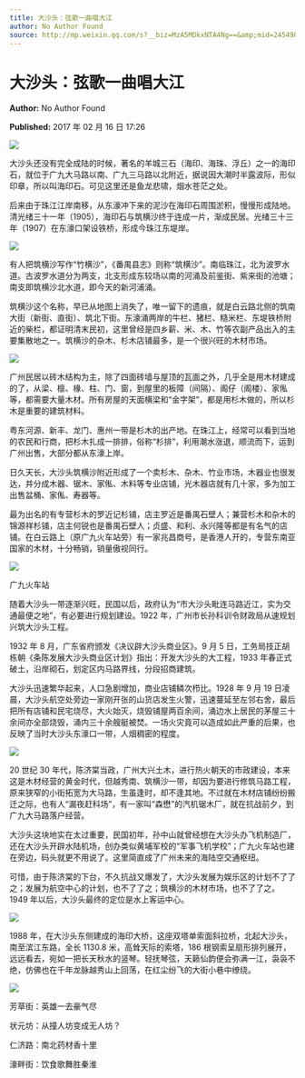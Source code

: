 ```yaml
---
title: 大沙头：弦歌一曲唱大江
author: No Author Found
source: http://mp.weixin.qq.com/s?__biz=MzA5MDkxNTA4Ng==&amp;mid=2454905506&amp;idx=1&amp;sn=255b75428f3b7900de5d9b78454c3dbe&amp;chksm=87a22ac3b0d5a3d5092d4a62cd6d709c83f3a4225a66c2af569c27e01ef454267845321a33e1#rd
---
```


# 大沙头：弦歌一曲唱大江

**Author:** No Author Found

**Published:** 2017 年 02 月 16 日 17:26

![](http://mmbiz.qpic.cn/mmbiz_jpg/PJWG74pLsMY6VjSs8icl92DouG8adAGS0ibIkmicA6dYrXchQel1ic3LTtD572I9r9sbW2tOnBvpibgicAXRcdc4p5aA/0?wx_fmt=jpeg)

大沙头还没有完全成陆的时候，著名的羊城三石（海印、海珠、浮丘）之一的海印石，就位于广九大马路以南、广九三马路以北附近，据说因大潮时半露波际，形似印章，所以叫海印石。可见这里还是鱼龙悲啸，烟水苍茫之处。

后来由于珠江江岸南移，从东濠冲下来的泥沙在海印石周围淤积，慢慢形成陆地。清光绪三十一年（1905），海印石与筑横沙终于连成一片，渐成民居。光绪三十三年（1907）在东濠口架设铁桥，形成今珠江东堤岸。

![](http://mmbiz.qpic.cn/mmbiz_jpg/PJWG74pLsMY0mnvb4vGlibibHoeueT8dnxzOa524Wv25lVQ8TcxayVk4LLTvaib1Ieu80YS8bibMwibARywESYLzjVQ/0?wx_fmt=jpeg)

有人把筑横沙写作“竹横沙”，《番禺县志》则称“筑横沙”。南临珠江，北为波罗水道。古波罗水道分为两支，北支形成东较场以南的河涌及前鉴街、紫来街的池塘；南支即筑横沙北水道，即今天的新河浦涌。

筑横沙这个名称，早已从地图上消失了，唯一留下的遗痕，就是白云路北侧的筑南大街（新街、直街）、筑北下街。东濠涌两岸的牛栏、猪栏、糙米栏、东堤铁桥附近的柴栏，都证明清末民初，这里曾经是四乡薪、米、木、竹等农副产品出入的主要集散地之一。筑横沙的杂木、杉木店铺最多，是一个很兴旺的木材市场。

![](http://mmbiz.qpic.cn/mmbiz_jpg/PJWG74pLsMY0mnvb4vGlibibHoeueT8dnxTvgxibga1dBZUujiaOzfOh5QXWnTqcOYKnFQCSJmYHDsR54S7Zz07gVQ/0?wx_fmt=jpeg)

广州民居以砖木结构为主，除了四面砖墙与屋顶的瓦面之外，几乎全是用木材建成的了，从梁、檩、椽、柱、门、窗，到屋里的板障（间隔）、阁仔（阁楼）、家俬等，都需要大量木材。所有房屋的天面横梁和“金字架”，都是用杉木做的，所以杉木是重要的建筑材料。

粤东河源、新丰、龙门、惠州一带是杉木的出产地。在珠江上，经常可以看到当地的农民和行商，把杉木扎成一排排，俗称“杉排”，利用潮水涨退，顺流而下，运到广州出售，大部分都从东濠上岸。

日久天长，大沙头筑横沙附近形成了一个卖杉木、杂木、竹业市场，木器业也很发达，并分成木器、锯木、家俬、木料等专业店铺，光木器店就有几十家，多为加工出售盆桶、家俬、寿器等。

最为出名的有专营杉木的罗近记杉铺，店主罗近是番禺石壁人；兼营杉木和杂木的锦源祥杉铺，店主何锐也是番禺石壁人；贞盛、和利、永兴隆等都是有名气的店铺。在白云路上（原广九火车站旁）有一家兆昌商号，是香港人开的，专营东南亚国家的木材，十分畅销，销量傲视同行。

![](http://mmbiz.qpic.cn/mmbiz_jpg/PJWG74pLsMY0mnvb4vGlibibHoeueT8dnxq7P3n5XSianb9VmDeArYr7atVkS8GOHibp7RZc9m5vjNehaHtsQMGgKg/0?wx_fmt=jpeg)

广九火车站

随着大沙头一带逐渐兴旺，民国以后，政府认为“市大沙头毗连马路近江，实为交通最便之地”，有必要进行规划建设。1922 年，广州市长孙科训令财政局从速规划兴筑大沙头工程。

1932 年 8 月，广东省府颁发《决议辟大沙头商业区》。9 月 5 日，工务局技正胡栋朝《条陈发展大沙头商业区计划》指出：开发大沙头的大工程，1933 年春正式破土，沿岸砌石，划定区内马路界线，分段招商建筑。

大沙头迅速繁华起来，人口急剧增加，商业店铺鳞次栉比。1928 年 9 月 19 日凌晨，大沙头航空处旁边一家刚开张的山货店发生火警，迅速蔓延至左邻右舍，最后把所有店铺和民宅烧尽，大火始灭，烧毁铺屋两百余间，涌边水上居民的茅屋三十余间亦全部烧毁，涌内三十余艘艇被焚。一场火灾竟可以造成如此严重的后果，也反映了当时大沙头东濠口一带，人烟稠密的程度。

![](http://mmbiz.qpic.cn/mmbiz_jpg/PJWG74pLsMY0mnvb4vGlibibHoeueT8dnxiaFvvAZ73qTBDW2iaSOcHEicKUTiaGNS1IeNYvM4BoaILAFDibBvTZmkcMw/0?wx_fmt=jpeg)

20 世纪 30 年代，陈济棠当政，广州大兴土木，进行热火朝天的市政建设，本来这是木材经营的黄金时代，但越秀南、筑横沙一带，却因为要进行修筑马路工程，原来狭窄的小街拓宽为大马路，生虽逢时，却不逢其地。不过就在木材店铺纷纷搬迁之际，也有人“漏夜赶科场”，有一家叫“森懋”的汽机锯木厂，就在抗战前夕，到广九大马路落户经营。

大沙头这块地实在太过重要，民国初年，孙中山就曾经想在大沙头办飞机制造厂，还在大沙头开辟水陆机场，创办类似黄埔军校的“军事飞机学校”；广九火车站也建在旁边，码头就更不用说了。这里简直成了广州未来的海陆空交通枢纽。

可惜，由于陈济棠的下台，不久抗战又爆发了，大沙头发展为娱乐区的计划不了了之；发展为航空中心的计划，也不了了之；筑横沙的木材市场，也不了了之。1949 年以后，大沙头最终的定位是水上客运中心。

![](http://mmbiz.qpic.cn/mmbiz_jpg/PJWG74pLsMY0mnvb4vGlibibHoeueT8dnxdrTA1GtRQ8XVHx1hCzB5JWt4pLGaHTCOfTBibuJ4iaEtjfM5zloDxrtA/0?wx_fmt=jpeg)

1988 年，在大沙头东侧建成的海印大桥，这座双塔单索面斜拉桥，北起大沙头，南至滨江东路，全长 1130.8 米，高耸天际的索塔，186 根钢索呈扇形排列展开，远远看去，宛如一把长天秋水的竖琴。轻抚琴弦，天籁仙韵便会弥满一江，袅袅不绝，仿佛也在千年龙脉越秀山上回荡，在红尘纷飞的大街小巷中缭绕。

![](http://mmbiz.qpic.cn/mmbiz_gif/PJWG74pLsMYf2b50xFTbTsibmjv5gNVOxZegUj8mrKtpuzCpBAYnQw9duHfIcNnUzicicnGUSv4EWPSTRAPvV9g3w/0?wx_fmt=gif)

芳草街：英雄一去豪气尽

状元坊：从撞人坊变成无人坊？

仁济路：南北药材香十里

濠畔街：饮食歌舞胜秦淮
